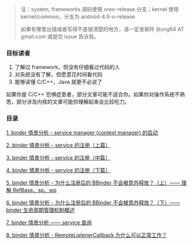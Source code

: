 
> 注：system, frameworks 源码使用 oreo-release 分支；kernel 使用 kernel/common，分支为 android-4.9-o-release
>
> 如果有哪里出错或者写得不是很清楚的地方，请一定发邮件 ljtong64 AT gmail.com 或提交 issue 告诉我。

### 目标读者

1. 了解过 framework，但没有仔细看过代码的人
2. 对系统没有了解，但愿意花时间看代码
3. 能够读懂 C/C++，Java 就更不必说了

如果你是 C/C++ 恐惧症患者，部分文章可能不适合你。如果你对操作系统不熟悉，部分涉及内核的文章可能你理解起来会比较吃力。

### 目录

[1. binder 情景分析 - service manager (context manager) 的启动](./binder/startup-of-service-manager.md)

[2. binder 情景分析 - service 的注册（上篇）](./binder/binder-service-registration-part1.md)

[3. binder 情景分析 - service 的注册（中篇）](./binder/binder-service-registration-part2.md)

[4. binder 情景分析 - service 的注册（下篇）](./binder/binder-service-registration-part3.md)

[5. binder 情景分析 - 为什么注册后的 BBinder 不会被意外释放？（上）—— 理解 RefBase、sp、wp](./binder/binder-why-BBinder-not-released-after-registered-part1.md)

[6. binder 情景分析 - 为什么注册后的 BBinder 不会被意外释放？（下）—— binder 生命周期管理机制概述](./binder/binder-why-BBinder-not-released-after-registered-part2.md)

[7. binder 情景分析 —— service 查询](./binder/service-query.md)

[8. binder 情景分析 - RemoteListenerCallback 为什么可以正常工作？](./binder/why-RemoteListenerCallback-works.md)

